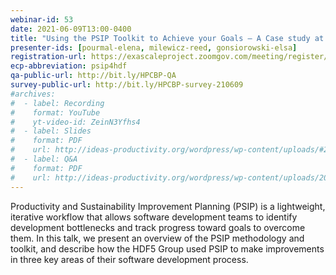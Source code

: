 ```yaml
---
webinar-id: 53
date: 2021-06-09T13:00-0400
title: "Using the PSIP Toolkit to Achieve your Goals – A Case study at The HDF Group"
presenter-ids: [pourmal-elena, milewicz-reed, gonsiorowski-elsa]
registration-url: https://exascaleproject.zoomgov.com/meeting/register/vJItdOqtqD4uHWFp_SCGelX6Zxdiuw6Hm7o
ecp-abbreviation: psip4hdf
qa-public-url: http://bit.ly/HPCBP-QA
survey-public-url: http://bit.ly/HPCBP-survey-210609
#archives:
#  - label: Recording
#    format: YouTube
#    yt-video-id: ZeinN3Yfhs4
#  - label: Slides
#    format: PDF
#    url: http://ideas-productivity.org/wordpress/wp-content/uploads/#2021/05/hpcbp052-fortran-cpp-bindings.pdf
#  - label: Q&A
#    format: PDF
#    url: http://ideas-productivity.org/wordpress/wp-content/uploads/2020/07/webinar043-spack-qa.pdf
---
```

Productivity and Sustainability Improvement Planning (PSIP) is a lightweight, iterative workflow that allows software development teams to identify development bottlenecks and track progress toward goals to overcome them. In this talk, we present an overview of the PSIP methodology and toolkit, and describe how the HDF5 Group used PSIP to make improvements in three key areas of their software development process.
